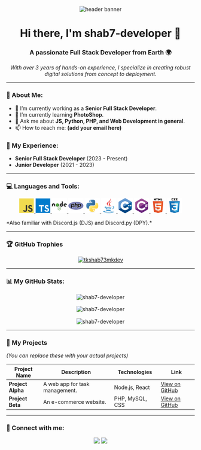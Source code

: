 <p align="center">
  <img src="https://capsule-render.vercel.app/api?type=wave&color=auto&height=280&section=header&text=shab7-developer&fontSize=80&fontColor=0000&animation=fadeIn" alt="header banner"/>
</p>

<h1 align="center">Hi there, I'm shab7-developer 👋</h1>
<h3 align="center">A passionate Full Stack Developer from Earth 🌍</h3>

<p align="center">
  <em>With over 3 years of hands-on experience, I specialize in creating robust digital solutions from concept to deployment.</em>
</p>

---

### 📌 About Me:
- 🔭 I’m currently working as a **Senior Full Stack Developer**.
- 🌱 I’m currently learning **PhotoShop**.
- 💬 Ask me about **JS, Python, PHP, and Web Development in general**.
- 📫 How to reach me: **(add your email here)**

### 💼 My Experience:
- **Senior Full Stack Developer** (2023 - Present)
- **Junior Developer** (2021 - 2023)

---

### 💻 Languages and Tools:

<p align="center">
  <a href="https://developer.mozilla.org/en-US/docs/Web/JavaScript" target="_blank" rel="noreferrer"> <img src="https://raw.githubusercontent.com/devicons/devicon/master/icons/javascript/javascript-original.svg" alt="javascript" width="40" height="40"/> </a>
  <a href="https://www.typescriptlang.org/" target="_blank" rel="noreferrer"> <img src="https://raw.githubusercontent.com/devicons/devicon/master/icons/typescript/typescript-original.svg" alt="typescript" width="40" height="40"/> </a>
  <a href="https://nodejs.org" target="_blank" rel="noreferrer"> <img src="https://raw.githubusercontent.com/devicons/devicon/master/icons/nodejs/nodejs-original-wordmark.svg" alt="nodejs" width="40" height="40"/> </a>
  <a href="https://www.php.net" target="_blank" rel="noreferrer"> <img src="https://raw.githubusercontent.com/devicons/devicon/master/icons/php/php-original.svg" alt="php" width="40" height="40"/> </a>
  <a href="https://www.python.org" target="_blank" rel="noreferrer"> <img src="https://raw.githubusercontent.com/devicons/devicon/master/icons/python/python-original.svg" alt="python" width="40" height="40"/> </a>
  <a href="https://www.java.com" target="_blank" rel="noreferrer"> <img src="https://raw.githubusercontent.com/devicons/devicon/master/icons/java/java-original.svg" alt="java" width="40" height="40"/> </a>
  <a href="https://www.cplusplus.com/" target="_blank" rel="noreferrer"> <img src="https://raw.githubusercontent.com/devicons/devicon/master/icons/cplusplus/cplusplus-original.svg" alt="cplusplus" width="40" height="40"/> </a>
  <a href="https://docs.microsoft.com/en-us/dotnet/csharp/" target="_blank" rel="noreferrer"> <img src="https://raw.githubusercontent.com/devicons/devicon/master/icons/csharp/csharp-original.svg" alt="csharp" width="40" height="40"/> </a>
  <a href="https://www.w3.org/html/" target="_blank" rel="noreferrer"> <img src="https://raw.githubusercontent.com/devicons/devicon/master/icons/html5/html5-original-wordmark.svg" alt="html5" width="40" height="40"/> </a>
  <a href="https://www.w3schools.com/css/" target="_blank" rel="noreferrer"> <img src="https://raw.githubusercontent.com/devicons/devicon/master/icons/css3/css3-original-wordmark.svg" alt="css3" width="40" height="40"/> </a>
</p>
*Also familiar with Discord.js (DJS) and Discord.py (DPY).*

---

### 🏆 GitHub Trophies
<p align="center">
  <a href="https://github.com/ryo-ma/github-profile-trophy">
    <img src="https://github-profile-trophy.vercel.app/?username=tkshab73mkdev&theme=radical&row=1&column=7" alt="tkshab73mkdev"/>
  </a>
</p>

---

### 📊 My GitHub Stats:
<p align="center">
  <img align="center" src="https://github-readme-stats.vercel.app/api/top-langs?username=shab7-developer&show_icons=true&locale=en&layout=compact&theme=radical" alt="shab7-developer" />
</p>
<p align="center">
  <img align="center" src="https://github-readme-stats.vercel.app/api?username=shab7-developer&show_icons=true&locale=en&theme=radical" alt="shab7-developer" />
</p>
<p align="center">
  <img align="center" src="https://github-readme-streak-stats.herokuapp.com/?user=shab7-developer&theme=radical" alt="shab7-developer" />
</p>

---

### 📂 My Projects
_(You can replace these with your actual projects)_

| Project Name | Description | Technologies | Link |
|---|---|---|---|
| **Project Alpha** | A web app for task management. | Node.js, React | [View on GitHub](https://github.com) |
| **Project Beta** | An e-commerce website. | PHP, MySQL, CSS | [View on GitHub](https://github.com) |

---

### 🤝 Connect with me:
<p align="center">
  <!-- Add your social media links here -->
  <a href="https://twitter.com/YOUR_USERNAME" target="_blank"><img src="https://img.shields.io/badge/Twitter-1DA1F2?style=for-the-badge&logo=twitter&logoColor=white" /></a>
  <a href="https://www.linkedin.com/in/YOUR_USERNAME/" target="_blank"><img src="https://img.shields.io/badge/LinkedIn-0077B5?style=for-the-badge&logo=linkedin&logoColor=white" /></a>
</p>
